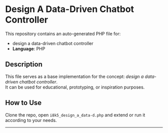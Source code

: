 # Design A Data-Driven Chatbot Controller

This repository contains an auto-generated PHP file for:

- design a data-driven chatbot controller
- **Language**: PHP

## Description

This file serves as a base implementation for the concept: *design a data-driven chatbot controller*.  
It can be used for educational, prototyping, or inspiration purposes.

## How to Use

Clone the repo, open `i8k5_design_a_data-d.php` and extend or run it according to your needs.

---


